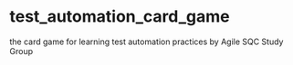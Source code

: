 # test_automation_card_game
the card game for learning test automation practices by Agile SQC Study Group
